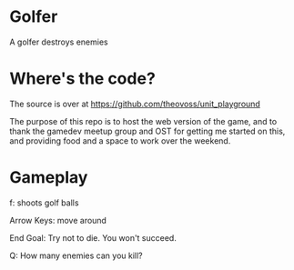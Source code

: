 # Golfer
A golfer destroys enemies

# Where's the code?
The source is over at https://github.com/theovoss/unit_playground

The purpose of this repo is to host the web version of the game, and to thank the gamedev meetup group and OST for getting me started on this, and providing food and a space to work over the weekend.

# Gameplay

f: shoots golf balls

Arrow Keys: move around

End Goal: Try not to die. You won't succeed.

Q: How many enemies can you kill?
